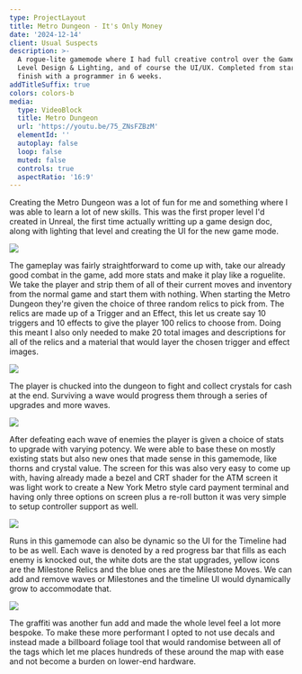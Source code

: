 ```yaml
---
type: ProjectLayout
title: Metro Dungeon - It's Only Money
date: '2024-12-14'
client: Usual Suspects
description: >-
  A rogue-lite gamemode where I had full creative control over the Game Design,
  Level Design & Lighting, and of course the UI/UX. Completed from start to
  finish with a programmer in 6 weeks.
addTitleSuffix: true
colors: colors-b
media:
  type: VideoBlock
  title: Metro Dungeon
  url: 'https://youtu.be/75_ZNsFZBzM'
  elementId: ''
  autoplay: false
  loop: false
  muted: false
  controls: true
  aspectRatio: '16:9'
---
```

Creating the Metro Dungeon was a lot of fun for me and something where I was able to learn a lot of new skills. This was the first proper level I'd created in Unreal, the first time actually writting up a game design doc, along with lighting that level and creating the UI for the new game mode.

![](/images/relics.jpg)

The gameplay was fairly straightforward to come up with, take our already good combat in the game, add more stats and make it play like a roguelite. We take the player and strip them of all of their current moves and inventory from the normal game and start them with nothing. When starting the Metro Dungeon they're given the choice of three random relics to pick from. The relics are made up of a Trigger and an Effect, this let us create say 10 triggers and 10 effects to give the player 100 relics to choose from. Doing this meant I also only needed to make 20 total images and descriptions for all of the relics and a material that would layer the chosen trigger and effect images.

![](/images/fighting.jpg)

The player is chucked into the dungeon to fight and collect crystals for cash at the end. Surviving a wave would progress them through a series of upgrades and more waves.

![](/images/stats.jpg)

After defeating each wave of enemies the player is given a choice of stats to upgrade with varying potency. We were able to base these on mostly existing stats but also new ones that made sense in this gamemode, like thorns and crystal value. The screen for this was also very easy to come up with, having already made a bezel and CRT shader for the ATM screen it was light work to create a New York Metro style card payment terminal and having only three options on screen plus a re-roll button it was very simple to setup controller support as well.

![](/images/timeline.jpg)

Runs in this gamemode can also be dynamic so the UI for the Timeline had to be as well. Each wave is denoted by a red progress bar that fills as each enemy is knocked out, the white dots are the stat upgrades, yellow icons are the Milestone Relics and the blue ones are the Milestone Moves. We can add and remove waves or Milestones and the timeline UI would dynamically grow to accommodate that.

![](/images/graff.jpg)

The graffiti was another fun add and made the whole level feel a lot more bespoke. To make these more performant I opted to not use decals and instead made a billboard foliage tool that would randomise between all of the tags which let me places hundreds of these around the map with ease and not become a burden on lower-end hardware.
